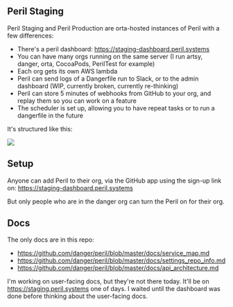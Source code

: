 ## Peril Staging

Peril Staging and Peril Production are orta-hosted instances of Peril with a few differences:

- There's a peril dashboard: https://staging-dashboard.peril.systems
- You can have many orgs running on the same server (I run artsy, danger, orta, CocoaPods, PerilTest for example)
- Each org gets its own AWS lambda
- Peril can send logs of a Dangerfile run to Slack, or to the admin dashboard (WIP, currently broken, currently
  re-thinking)
- Peril can store 5 minutes of webhooks from GitHub to your org, and replay them so you can work on a feature
- The scheduler is set up, allowing you to have repeat tasks or to run a dangerfile in the future

It's structured like this:

<img src="https://github.com/danger/peril/raw/master/docs/images/peril-setup.png">

## Setup

Anyone can add Peril to their org, via the GitHub app using the sign-up link on: https://staging-dashboard.peril.systems

But only people who are in the danger org can turn the Peril on for their org.

## Docs

The only docs are in this repo:

- https://github.com/danger/peril/blob/master/docs/service_map.md
- https://github.com/danger/peril/blob/master/docs/settings_repo_info.md
- https://github.com/danger/peril/blob/master/docs/api_architecture.md

I'm working on user-facing docs, but they're not there today. It'll be on https://staging.peril.systems one of days. I
waited until the dashboard was done before thinking about the user-facing docs.
